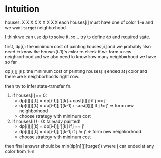 # Intuition

houses: X X X X X X X X X
each houses[i] must have one of color 1~n and we want `target` neighborhood

I think we can use dp to solve it, so... try to define dp and required state.

first, dp[i]: the minimum cost of painting houses[:i]
and we probably also need to know the houses[i-1]'s color to check if we form a new neighborhood
and we also need to know how many neighborhood we have so far

dp[i][j][k]: the minimum cost of painting houses[:i] ended at j color and there are k neighborhoods right now.

then try to infer state-transfer fn.

1. if houses[i] == 0:
    - dp[i][j][k] = dp[i-1][j'][k] + cost[i][j] if j == j'
    - dp[i][j][k] = dp[i-1][j'][k-1] + cost[i][j] if j != j' => form new neighborhood
    - choose strategy with minimum cost
2. if houses[i] != 0: (already painted)
    - dp[i][j][k] = dp[i-1][j'][k] if j == j'
    - dp[i][j][k] = dp[i-1][j'][k-1] if j != j' => form new neighborhood
    - choose strategy with minimum cost

then final answer should be min(dp[n][j][target]) where j can ended at any color from 1~n